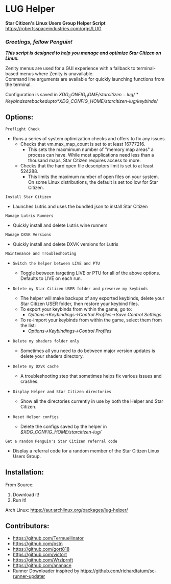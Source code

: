 # LUG Helper
**Star Citizen's Linux Users Group Helper Script**  
https://robertsspaceindustries.com/orgs/LUG

### *Greetings, fellow Penguin!*
_**This script is designed to help you manage and optimize Star Citizen on Linux.**_

Zenity menus are used for a GUI experience with a fallback to terminal-based menus where Zenity is unavailable.  
Command line arguments are available for quickly launching functions from the terminal.  

Configuration is saved in *$XDG_CONFIG_HOME/starcitizen-lug/*   
Keybinds are backed up to *$XDG_CONFIG_HOME/starcitizen-lug/keybinds/*

## Options:

`Preflight Check`
- Runs a series of system optimization checks and offers to fix any issues.
  - Checks that vm.max_map_count is set to at least 16777216.
    - This sets the maxmimum number of "memory map areas" a process can have. While most applications need less than a thousand maps, Star Citizen requires access to more.
  - Checks that the hard open file descriptors limit is set to at least 524288.
    - This limits the maximum number of open files on your system.  On some Linux distributions, the default is set too low for Star Citizen.

`Install Star Citizen`
- Launches Lutris and uses the bundled json to install Star Citizen

`Manage Lutris Runners`
- Quickly install and delete Lutris wine runners

`Manage DXVK Versions`
- Quickly install and delete DXVK versions for Lutris

`Maintenance and Troubleshooting`
- `Switch the helper between LIVE and PTU`
  - Toggle between targeting LIVE or PTU for all of the above options.  Defaults to LIVE on each run.

- `Delete my Star Citizen USER folder and preserve my keybinds`
  - The helper will make backups of any exported keybinds, delete your Star Citizen USER folder, then restore your keybind files.
  - To export your keybinds from within the game, go to:
    - *Options->Keybindings->Control Profiles->Save Control Settings*
  - To re-import your keybinds from within the game, select them from the list:
    - *Options->Keybindings->Control Profiles*

- `Delete my shaders folder only`
  - Sometimes all you need to do between major version updates is delete your shaders directory.

- `Delete my DXVK cache`
  - A troubleshooting step that sometimes helps fix various issues and crashes.

- `Display Helper and Star Citizen directories`
  - Show all the directories currently in use by both the Helper and Star Citizen.

- `Reset Helper configs`
  - Delete the configs saved by the helper in *$XDG_CONFIG_HOME/starcitizen-lug/*

`Get a random Penguin's Star Citizen referral code`
- Display a referral code for a random member of the Star Citizen Linux Users Group.



## Installation:

From Source:
1. Download it!
2. Run it!

Arch Linux: https://aur.archlinux.org/packages/lug-helper/

## Contributors:
- https://github.com/Termuellinator
- https://github.com/pstn
- https://github.com/gort818
- https://github.com/victort
- https://github.com/Wrzlprnft
- https://github.com/ananace
- Runner Downloader inspired by https://github.com/richardtatum/sc-runner-updater
